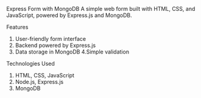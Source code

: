 Express Form with MongoDB
A simple web form built with HTML, CSS, and JavaScript, powered by Express.js and MongoDB.

Features

1. User-friendly form interface
2. Backend powered by Express.js
3. Data storage in MongoDB
4.Simple validation

Technologies Used

1. HTML, CSS, JavaScript
2. Node.js, Express.js
3. MongoDB
